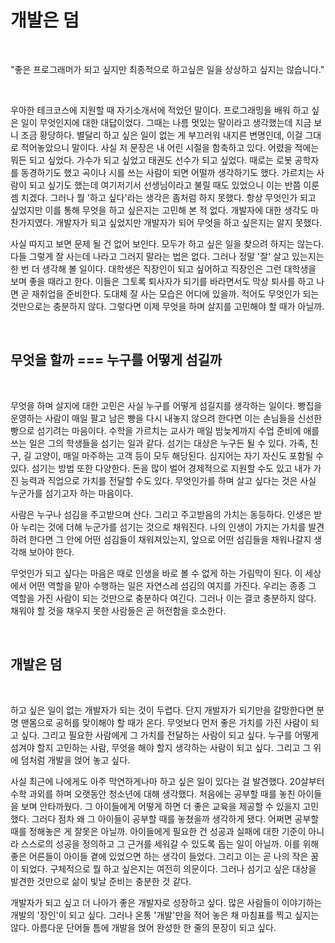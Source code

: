 # 개발은 덤

<br>

"좋은 프로그래머가 되고 싶지만 최종적으로 하고싶은 일을 상상하고 싶지는 않습니다."

<br>

우아한 테크코스에 지원할 때 자기소개서에 적었던 말이다. 프로그래밍을 배워 하고 싶은 일이 무엇인지에 대한 대답이었다. 그때는 나름 멋있는 말이라고 생각했는데 지금 보니 조금 황당하다. 별달리 하고 싶은 일이 없는 게 부끄러워 내지른 변명인데, 이걸 그대로 적어놓았으니 말이다. 사실 저 문장은 내 어린 시절을 함축하고 있다. 어렸을 적에는 뭐든 되고 싶었다. 가수가 되고 싶었고 태권도 선수가 되고 싶었다. 때로는 로봇 공학자를 동경하기도 했고 곡이나 시를 쓰는 사람이 되면 어떨까 생각하기도 했다. 가르치는 사람이 되고 싶기도 했는데 여기저기서 선생님이라고 불릴 때도 있었으니 이는 반쯤 이룬 셈 치겠다. 그러나 뭘 '하고 싶다'라는 생각은 좀처럼 하지 못했다. 항상 무엇인가 되고 싶었지만 이를 통해 무엇을 하고 싶은지는 고민해 본 적 없다. 개발자에 대한 생각도 마찬가지였다. 개발자가 되고 싶었지만 개발자가 되어 무엇을 하고 싶은지는 알지 못했다. 

사실 따지고 보면 문제 될 건 없어 보인다. 모두가 하고 싶은 일을 찾으려 하지는 않는다. 다들 그렇게 잘 사는데 나라고 그러지 말라는 법은 없다. 그러나 정말 '잘' 살고 있는지는 한 번 더 생각해 볼 일이다. 대학생은 직장인이 되고 싶어하고 직장인은 그런 대학생을 보며 좋을 때라고 한다. 이들은 그토록 퇴사자가 되기를 바라면서도 막상 퇴사를 하고 나면 곧 재취업을 준비한다. 도대체 잘 사는 모습은 어디에 있을까. 적어도 무엇인가 되는 것만으로는 충분하지 않다. 그렇다면 이제 무엇을 하며 살지를 고민해야 할 때가 아닐까.

<br>

## 무엇을 할까 === 누구를 어떻게 섬길까

<br>

무엇을 하며 살지에 대한 고민은 사실 누구를 어떻게 섬길지를 생각하는 일이다. 빵집을 운영하는 사람이 매일 팔고 남은 빵을 다시 내놓지 않으려 한다면 이는 손님들을 신선한 빵으로 섬기려는 마음이다. 수학을 가르치는 교사가 매일 밤늦게까지 수업 준비에 애를 쓰는 일은 그의 학생들을 섬기는 일과 같다. 섬기는 대상은 누구든 될 수 있다. 가족, 친구, 길 고양이, 매일 마주하는 고객 등이 모두 해당된다. 심지어는 자기 자신도 포함될 수 있다. 섬기는 방법 또한 다양한다. 돈을 많이 벌어 경제적으로 지원할 수도 있고 내가 가진 능력과 직업으로 가치를 전달할 수도 있다. 무엇인가를 하며 살고 싶다는 것은 사실 누군가를 섬기고자 하는 마음이다.

사람은 누구나 섬김을 주고받으며 산다. 그리고 주고받음의 가치는 동등하다. 인생은 받아 누리는 것에 더해 누군가를 섬기는 것으로 채워진다. 나의 인생이 가지는 가치를 발견하려 한다면 그 안에 어떤 섬김들이 채워져있는지, 앞으로 어떤 섬김들을 채워나갈지 생각해 보아야 한다. 

무엇인가 되고 싶다는 마음은 때로 인생을 바로 볼 수 없게 하는 가림막이 된다. 이 세상에서 어떤 역할을 맡아 수행하는 일은 자연스레 섬김의 여지를 가진다. 우리는 종종 그 역할을 가진 사람이 되는 것만으로 충분하다 여긴다. 그러나 이는 결코 충분하지 않다. 채워야 할 것을 채우지 못한 사람들은 곧 허전함을 호소한다. 

<br>

## 개발은 덤

<br>

하고 싶은 일이 없는 개발자가 되는 것이 두렵다. 단지 개발자가 되기만을 갈망한다면 분명 맨몸으로 공허를 맞이해야 할 때가 온다. 무엇보다 먼저 좋은 가치를 가진 사람이 되고 싶다. 그리고 필요한 사람에게 그 가치를 전달하는 사람이 되고 싶다. 누구를 어떻게 섬겨야 할지 고민하는 사람, 무엇을 해야 할지 생각하는 사람이 되고 싶다. 그리고 그 위에 덤처럼 개발을 얹어 놓고 싶다.

사실 최근에 나에게도 아주 막연하게나마 하고 싶은 일이 있다는 걸 발견했다. 20살부터 수학 과외를 하며 오랫동안 청소년에 대해 생각했다. 처음에는 공부할 때를 놓친 아이들을 보며 안타까웠다. 그 아이들에게 어떻게 하면 더 좋은 교육을 제공할 수 있을지 고민했다. 그러다 점차 왜 그 아이들이 공부할 때를 놓쳤을까 생각하게 됐다. 어쩌면 공부할 때를 정해놓은 게 잘못은 아닐까. 아이들에게 필요한 건 성공과 실패에 대한 기준이 아니라 스스로의 성공을 정의하고 그 근거를 세워갈 수 있도록 돕는 일이 아닐까. 이를 위해 좋은 어른들이 아이들 곁에 있었으면 하는 생각이 들었다. 그리고 이는 곧 나의 작은 꿈이 되었다. 구체적으로 뭘 하고 싶은지는 여전히 의문이다. 그러나 섬기고 싶은 대상을 발견한 것만으로 삶이 빛날 준비는 충분한 것 같다.

개발자가 되고 싶고 더 나아가 좋은 개발자로 성장하고 싶다. 많은 사람들이 이야기하는 개발의 '장인'이 되고 싶다. 그러나 온통 '개발'만을 적어 놓은 채 마침표를 찍고 싶지는 않다. 아름다운 단어들 틈에 개발을 얹어 완성한 한 줄의 문장이 되고 싶다.
